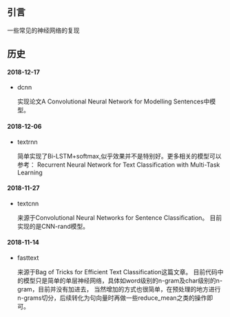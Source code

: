 ## 引言
一些常见的神经网络的复现

## 历史
#### 2018-12-17
* dcnn

    实现论文A Convolutional Neural Network for Modelling Sentences中模型。

#### 2018-12-06
* textrnn

    简单实现了Bi-LSTM+softmax,似乎效果并不是特别好。更多相关的模型可以参考：
    Recurrent Neural Network for Text Classification with Multi-Task Learning
    
#### 2018-11-27
* textcnn

    来源于Convolutional Neural Networks for Sentence Classification。
    目前实现的是CNN-rand模型。
    
#### 2018-11-14
* fasttext

    来源于Bag of Tricks for Efficient Text Classification这篇文章。
    目前代码中的模型只是简单的单层神经网络，具体如word级别的n-gram及char级别的n-gram，目前并没有加进去，
    当然增加的方式也很简单，在预处理的地方进行n-grams切分，后续转化为句向量时再做一些reduce_mean之类的操作即可。
    
